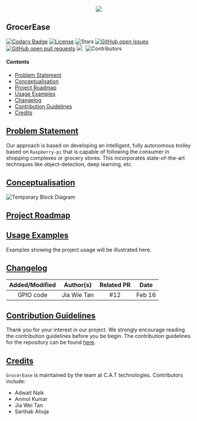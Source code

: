 <p align="center">
  <img src="https://github.com/addy1997/GrocerEase/blob/logo-and-block-diag-changed/utils/logo.jpeg"/>
</p>

## GrocerEase

[![Codacy Badge](https://api.codacy.com/project/badge/Grade/00d116bbed0640eca4194629e247f4fe)](https://app.codacy.com/gh/addy1997/GrocerEase?utm_source=github.com&utm_medium=referral&utm_content=addy1997/GrocerEase&utm_campaign=Badge_Grade_Settings)
[![License](https://img.shields.io/badge/license-LGPL_2.1-blue)](LICENSE)
![Stars](https://img.shields.io/github/stars/RTEP-Project-Team/GrocerEase.svg?style=flat&label=Star&maxAge=86400)
[![GitHub open issues](https://img.shields.io/github/issues-raw/RTEP-Project-Team/GrocerEase.svg)](https://github.com/RTEP-Project-Team/GrocerEase/issues) 
[![GitHub open pull requests](https://img.shields.io/github/issues-pr-raw/RTEP-Project-Team/GrocerEase.svg)](https://github.com/RTEP-Project-Team/GrocerEase/pulls) ![](https://img.shields.io/github/repo-size/RTEP-Project-Team/GrocerEase.svg?label=Repo%20size&style=flat-square)&nbsp;
![Contributors](https://img.shields.io/github/contributors/RTEP-Project-Team/GrocerEase.svg?style=flat&label=Contributors&maxAge=86400)

#### Contents

* [Problem Statement](#problem-statement)
* [Conceptualisation](#conceptualisation)
* [Project Roadmap](#project-roadmap)
* [Usage Examples](#usage-examples)
* [Changelog](#changelog)
* [Contribution Guidelines](#contribution-guidelines)
* [Credits](#credits)

## [Problem Statement](#GrocerEase)

Our approach is based on developing an intelligent, fully autonomous trolley based on `Raspberry-pi` that is capable of following the consumer in shopping complexes or grocery stores. This incorporates state-of-the-art techniques like object-detection, deep learning, etc.

## [Conceptualisation](#GrocerEase)

![Temporary Block Diagram](https://github.com/addy1997/GrocerEase/blob/logo-and-block-diag-changed/utils/block_diagram.jpeg)

## [Project Roadmap](#GrocerEase)

## [Usage Examples](#GrocerEase)

Examples showing the project usage will be illustrated here.

## [Changelog](#GrocerEase)

| Added/Modified | Author(s)  | Related PR  | Date        |
| :------------: | :-------:  | :---------: | :---------: |     
| GPIO code      | Jia Wie Tan|    #12      | Feb 16      |


## [Contribution Guidelines](#GrocerEase)

Thank you for your interest in our project. We strongly encourage reading the contribution guidelines before you be begin. The contribution guidelines for the repository can be found [here](https://github.com/RTEP-Project-Team/GrocerEase/blob/devel/Contribution_Guidelines.md).

## [Credits](#GrocerEase)

`GrocerEase` is maintained by the team at C.A.T technologies. Contributors include:

* Adwait Naik
* Anmol Kumar
* Jia Wei Tan
* Sarthak Ahuja
